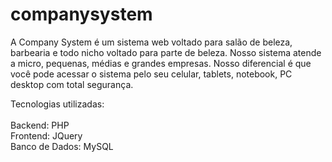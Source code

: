 # companysystem
A Company System é um sistema web voltado para salão de beleza, barbearia e todo nicho voltado para parte de beleza. Nosso sistema atende a micro, pequenas, médias e grandes empresas. Nosso diferencial é que você pode acessar o sistema pelo seu celular, tablets, notebook, PC desktop com total segurança.

Tecnologias utilizadas:<br>
 <br>Backend: PHP
 <br>Frontend: JQuery
 <br>Banco de Dados: MySQL
